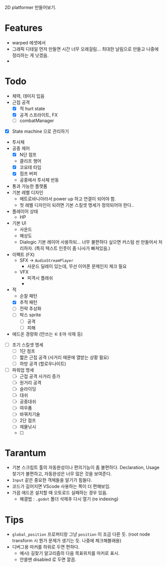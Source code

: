 

2D platformer 만들어보기.




# Features

- warped 에셋에서
- 그래픽 디테일 먼저 만들면 시간 너무 오래걸림... 최대한 날림으로 만들고 나중에 정리하는 게 낫겠음.
- 

# Todo

- 체력, 데미지 입음
- 근접 공격
	- [x] 적 hurt state
	- [x] 공격 스프라이트, FX
	- [ ] combatManager
- [x] State machine 으로 관리하기
- 투사체
- 공중 제어
	- [x] N단 점프
	- 클리프 행어
	- [x]  코요테 타임
	- [x] 점프 버퍼
	- 공중에서 투사체 반동
- 통과 가능한 플랫폼
- 기본 레벨 디자인
	- 메트로바니아라서 power up 하고 연결이 되어야 함.
	- 첫 레벨 디자인이 되려면 기본 스킬셋 명세가 정의되어야 한다..
- 플레이어 상태
	- HP
- 기본 UI
	- 사운드
	- 해상도
	- Dialogic 기본 레이어 사용하되... 너무 불편하다 싶으면 커스텀 씬 만들어서 처리하자. (특히 텍스트 인풋이 좀 나사가 빠져있음.)
- 이펙트 (FX)
	- SFX -> `AudioStreamPlayer`
		- 사운드 딜레이 있는데, 무선 이어폰 문제인지 체크 필요
	- VFX
		- 피격시 플래쉬
		- 
- 적
	- 순찰 패턴
	- [x] 추적 패턴
	- [ ] 전략 추상화
	- [ ] 박스 sprite
		- [ ] 공격
		- [ ] 피해
- 애드온 경량화 (안쓰는 ㅌㅔ마 삭제 등)
- [ ] 초기 스킬셋 명세
	- [ ] 1단 점프
	- [ ] 짧은 근접 공격 (사거리 때문에 열받는 상황 필요)
	- [ ] 하방 공격 (할로우나이트)
- [ ] 파워업 명세
	- [ ] 근접 공격 사거리 증가
	- [ ] 원거리 공격
	- [ ] 슬라이딩
	- [ ] 대쉬
	- [ ] 공중대쉬
	- [ ] 여우폼
	- [ ] 바꿔치기술
	- [ ] 2단 점프
	- [ ] 제물낚시
	- [ ] 

# Tarantum

- 기본 스크립트 툴의 자동완성이나 편의기능이 좀 불편하다. Declaration, Usage 찾기가 불편하고, 자동완성은 너무 많은 것을 보여준다.
- `Input` 같은 중요한 객체들을 알기가 힘들다.
- 코드가 길어지면 VScode 사용하는 쪽이 더 편해보임.
- 가끔 애드온 설치할 때 오토로드 실패하는 경우 있음.
	- 해결법 : `.godot` 폴더 삭제후 다시 열기 (re indexing)


# Tips

- `global_position` 프로퍼티랑 그냥 `position` 이 조금 다른 듯. (root node transform 시 뭔가 문제가 생기는 듯. 나중에 체크해볼래용)
- 디버그용 마커를 하위로 두면 편하다.
	- 예시) 길찾기 알고리즘의 다음 목표위치를 마커로 표시.
	- 안쓸땐 disabled 로 두면 깔끔.